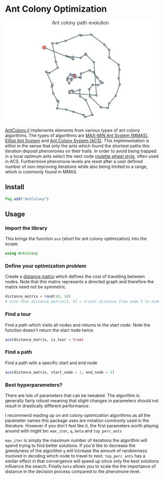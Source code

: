 # Ant Colony Optimization

<p align="center">
    <img src="assets/aco_evolution.gif" alt="Ant Colony Evolution">
</p>


[AntColony.jl](https://github.com/schiegl/AntColony.jl) implements elements from various types of ant colony algorithms. The types of algorithms are [MAX-MIN Ant System (MMAS)](https://en.wikipedia.org/wiki/Ant_colony_optimization_algorithms#Max-Min_Ant_System_(MMAS)), [Elitist Ant System](https://en.wikipedia.org/wiki/Ant_colony_optimization_algorithms#Elitist_Ant_System) and [Ant Colony System (ACS)](https://en.wikipedia.org/wiki/Ant_colony_optimization_algorithms#Ant_Colony_System_(ACS)).
This implementation is elitist in the sense that only the ants which found the shortest paths this iteration deposit pheromones on their trails.
In order to avoid being trapped in a local optimum ants select the next node [roulette wheel style](https://en.wikipedia.org/wiki/Fitness_proportionate_selection), often used in ACS.
Furthermore pheromone levels are reset after a user defined number of non-improving iterations while also being limited to a range, which is commonly found in MMAS.


## Install
```julia
Pkg.add("AntColony")
```

## Usage
### Import the library
This brings the function `aco` (short for ant colony optimization) into the scope.

```julia
using AntColony
```

### Define your optimization problem
Create a [distance matrix](https://en.wikipedia.org/wiki/Distance_matrix) which defines the cost of travelling between nodes. Note that this matrix represents a directed graph and therefore the matrix need not be symmetric.

```julia
distance_matrix = rand(10, 10)
# note that distance_matrix[3, 5] = travel distance from node 5 to node 3 
```

### Find a tour
Find a path which visits all nodes and returns to the start node. Note the function doesn't return the start node twice.

```julia
aco(distance_matrix, is_tour = true)
```

### Find a path
Find a path with a specific start and end node

```julia
aco(distance_matrix, start_node = 1, end_node = 5)
```

### Best hyperparameters?
There are lots of parameters that can be tweaked. The algorithm is generally fairly robust meaning that slight changes in parameters should not result in drastically different performance.

I recommend reading up on ant colony optimization algorithms as all the parameter names this package uses are notation commonly used in the literature. However if you don't feel like it, the first parameters worth playing around with might be: `max_iter`, `q`, `beta` and `top_perc_ants`

`max_iter` is simply the maximum number of iterations the algorithm will spend trying to find better solutions. If you'd like to decrease the greedyness of the algorithm `q` will increase the amount of randomness involved in deciding which node to travel to next. `top_perc_ants` has a similar effect in that convergence will speed up since only the best solutions influence the search. Finally `beta` allows you to scale the the importance of distance in the decision process compared to the pheromone level.